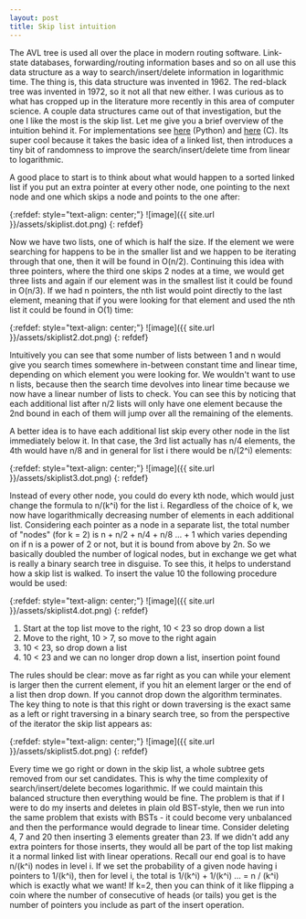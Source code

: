 ```yaml
---
layout: post
title: Skip list intuition
---
```


The AVL tree is used all over the place in modern routing software. Link-state databases, forwarding/routing information bases and so on all use this data structure as a way to search/insert/delete information in logarithmic time. The thing is, this data structure was invented in 1962. The red-black tree was invented in 1972, so it not all that new either. I was curious as to what has cropped up in the literature more recently in this area of computer science. A couple data structures came out of that investigation, but the one I like the most is the skip list. Let me give you a brief overview of the intuition behind it. For implementations see [here](https://github.com/toastdriven/pyskip) (Python) and [here](https://github.com/begeekmyfriend/skiplist) (C). Its super cool because it takes the basic idea of a linked list, then introduces a tiny bit of randomness to improve the search/insert/delete time from linear to logarithmic.

A good place to start is to think about what would happen to a sorted linked list if you put an extra pointer at every other node, one pointing to the next node and one which skips a node and points to the one after:

{:refdef: style="text-align: center;"}
![image]({{ site.url }}/assets/skiplist.dot.png) 
{: refdef}

Now we have two lists, one of which is half the size. If the element we were searching for happens to be in the smaller list and we happen to be iterating through that one, then it will be found in O(n/2). Continuing this idea with three pointers, where the third one skips 2 nodes at a time, we would get three lists and again if our element was in the smallest list it could be found in O(n/3). If we had n pointers, the nth list would point directly to the last element, meaning that if you were looking for that element and used the nth list it could be found in O(1) time:

{:refdef: style="text-align: center;"}
![image]({{ site.url }}/assets/skiplist2.dot.png) 
{: refdef}

Intuitively you can see that some number of lists between 1 and n would give you search times somewhere in-between constant time and linear time, depending on which element you were looking for. We wouldn't want to use n lists, because then the search time devolves into linear time because we now have a linear number of lists to check. You can see this by noticing that each additional list after n/2 lists will only have one element because the 2nd bound in each of them will jump over all the remaining of the elements.   

A better idea is to have each additional list skip every other node in the list immediately below it. In that case, the 3rd list actually has n/4 elements, the 4th would have n/8 and in general for list i there would be n/(2^i) elements:

{:refdef: style="text-align: center;"}
![image]({{ site.url }}/assets/skiplist3.dot.png) 
{: refdef}

Instead of every other node, you could do every kth node, which would just change the formula to n/(k^i) for the list i. Regardless of the choice of k, we now have logarithmically decreasing number of elements in each additional list. Considering each pointer as a node in a separate list, the total number of "nodes" (for k = 2) is n + n/2 + n/4 + n/8 ... + 1 which varies depending on if n is a power of 2 or not, but it is bound from above by 2n. So we basically doubled the number of logical nodes, but in exchange we get what is really a binary search tree in disguise. To see this, it helps to understand how a skip list is walked. To insert the value 10 the following procedure would be used:

{:refdef: style="text-align: center;"}
![image]({{ site.url }}/assets/skiplist4.dot.png) 
{: refdef}

1. Start at the top list move to the right, 10 < 23 so drop down a list
2. Move to the right, 10 > 7, so move to the right again
3. 10 < 23, so drop down a list
4. 10 < 23 and we can no longer drop down a list, insertion point found

The rules should be clear: move as far right as you can while your element is larger then the current element, if you hit an element larger or the end of a list then drop down. If you cannot drop down the algorithm terminates. The key thing to note is that this right or down traversing is the exact same as a left or right traversing in a binary search tree, so from the perspective of the iterator the skip list appears as:

{:refdef: style="text-align: center;"}
![image]({{ site.url }}/assets/skiplist5.dot.png) 
{: refdef}

Every time we go right or down in the skip list, a whole subtree gets removed from our set candidates. This is why the time complexity of search/insert/delete becomes logarithmic. If we could maintain this balanced structure then everything would be fine. The problem is that if I were to do my inserts and deletes in plain old BST-style, then we run into the same problem that exists with BSTs - it could become very unbalanced and then the performance would degrade to linear time. Consider deleting 4, 7 and 20 then inserting 3 elements greater than 23. If we didn't add any extra pointers for those inserts, they would all be part of the top list making it a normal linked list with linear operations. Recall our end goal is to have n/(k^i) nodes in level i. If we set the probability of a given node having i pointers to 1/(k^i), then for level i, the total is 1/(k^i) + 1/(k^i) ... = n / (k^i) which is exactly what we want! If k=2, then you can think of it like flipping a coin where the number of consecutive of heads (or tails) you get is the number of pointers you include as part of the insert operation. 






